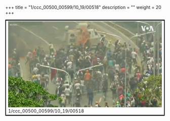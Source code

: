 +++
title = "1/ccc_00500_00599/10_19/00518"
description = ""
weight = 20
+++

<table style="border:2px solid black;max-width:800px;max-height:800px;" 
><tr><td>
<img class="center-fit-jpg"
src="/jpg_/aaa_20190430_NxaOmWaI8sI_00517.jpg">
1/ccc_00500_00599/10_19/00518
</img></td></tr></table>
